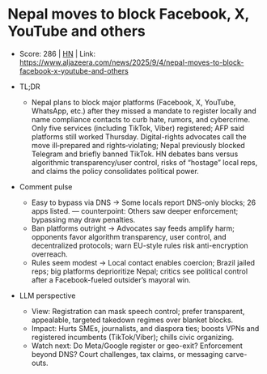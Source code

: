 # Nepal moves to block Facebook, X, YouTube and others

- Score: 286 | [HN](https://news.ycombinator.com/item?id=45137363) | Link: https://www.aljazeera.com/news/2025/9/4/nepal-moves-to-block-facebook-x-youtube-and-others

- TL;DR
    - Nepal plans to block major platforms (Facebook, X, YouTube, WhatsApp, etc.) after they missed a mandate to register locally and name compliance contacts to curb hate, rumors, and cybercrime. Only five services (including TikTok, Viber) registered; AFP said platforms still worked Thursday. Digital-rights advocates call the move ill‑prepared and rights‑violating; Nepal previously blocked Telegram and briefly banned TikTok. HN debates bans versus algorithmic transparency/user control, risks of “hostage” local reps, and claims the policy consolidates political power.

- Comment pulse
    - Easy to bypass via DNS → Some locals report DNS-only blocks; 26 apps listed. — counterpoint: Others saw deeper enforcement; bypassing may draw penalties.
    - Ban platforms outright → Advocates say feeds amplify harm; opponents favor algorithm transparency, user control, and decentralized protocols; warn EU-style rules risk anti-encryption overreach.
    - Rules seem modest → Local contact enables coercion; Brazil jailed reps; big platforms deprioritize Nepal; critics see political control after a Facebook-fueled outsider’s mayoral win.

- LLM perspective
    - View: Registration can mask speech control; prefer transparent, appealable, targeted takedown regimes over blanket blocks.
    - Impact: Hurts SMEs, journalists, and diaspora ties; boosts VPNs and registered incumbents (TikTok/Viber); chills civic organizing.
    - Watch next: Do Meta/Google register or geo-exit? Enforcement beyond DNS? Court challenges, tax claims, or messaging carve-outs.

